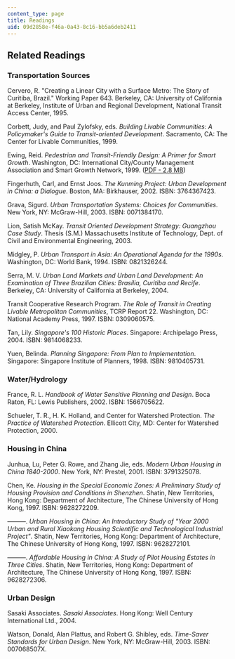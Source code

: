 ```yaml
---
content_type: page
title: Readings
uid: 09d2858e-f46a-0a43-8c16-bb5a6deb2411
---
```


Related Readings
----------------

### Transportation Sources

Cervero, R. "Creating a Linear City with a Surface Metro: The Story of Curitiba, Brazil." Working Paper 643. Berkeley, CA: University of California at Berkeley, Institute of Urban and Regional Development, National Transit Access Center, 1995.

Corbett, Judy, and Paul Zylofsky, eds. _Building Livable Communities: A Policymaker's Guide to Transit-oriented Development_. Sacramento, CA: The Center for Livable Communities, 1999.

Ewing, Reid. _Pedestrian and Transit-Friendly Design: A Primer for Smart Growth_. Washington, DC: International City/County Management Association and Smart Growth Network, 1999. ([PDF - 2.8 MB](http://www.epa.gov/dced/pdf/ptfd_primer.pdf))

Fingerhuth, Carl, and Ernst Joos. _The Kunming Project: Urban Development in China: a Dialogue_. Boston, MA: Birkhauser, 2002. ISBN: 3764367423.

Grava, Sigurd. _Urban Transportation Systems: Choices for Communities_. New York, NY: McGraw-Hill, 2003. ISBN: 0071384170.

Lion, Satish McKay. _Transit Oriented Development Strategy: Guangzhou Case Study_. Thesis (S.M.) Massachusetts Institute of Technology, Dept. of Civil and Environmental Engineering, 2003.

Midgley, P. _Urban Transport in Asia: An Operational Agenda for the 1990s_. Washington, DC: World Bank, 1994. ISBN: 0821326244.

Serra, M. V. _Urban Land Markets and Urban Land Development: An Examination of Three Brazilian Cities: Brasília, Curitiba and Recife_. Berkeley, CA: University of California at Berkeley, 2004.

Transit Cooperative Research Program. _The Role of Transit in Creating Livable Metropolitan Communities_, TCRP Report 22. Washington, DC: National Academy Press, 1997. ISBN: 0309060575.

Tan, Lily. _Singapore's 100 Historic Places_. Singapore: Archipelago Press, 2004. ISBN: 9814068233.

Yuen, Belinda. _Planning Singapore: From Plan to Implementation_. Singapore: Singapore Institute of Planners, 1998. ISBN: 9810405731.

### Water/Hydrology

France, R. L. _Handbook of Water Sensitive Planning and Design_. Boca Raton, FL: Lewis Publishers, 2002. ISBN: 1566705622.

Schueler, T. R., H. K. Holland, and Center for Watershed Protection. _The Practice of Watershed Protection_. Ellicott City, MD: Center for Watershed Protection, 2000.

### Housing in China

Junhua, Lu, Peter G. Rowe, and Zhang Jie, eds. _Modern Urban Housing in China 1840-2000_. New York, NY: Prestel, 2001. ISBN: 3791325078.

Chen, Ke. _Housing in the Special Economic Zones: A Preliminary Study of Housing Provision and Conditions in Shenzhen_. Shatin, New Territories, Hong Kong: Department of Architecture, The Chinese University of Hong Kong, 1997. ISBN: 9628272209.

———. _Urban Housing in China: An Introductory Study of "Year 2000 Urban and Rural Xiaokang Housing Scientific and Technological Industrial Project"_. Shatin, New Territories, Hong Kong: Department of Architecture, The Chinese University of Hong Kong, 1997. ISBN: 9628272101.

———. _Affordable Housing in China: A Study of Pilot Housing Estates in Three Cities_. Shatin, New Territories, Hong Kong: Department of Architecture, The Chinese University of Hong Kong, 1997. ISBN: 9628272306.

### Urban Design

Sasaki Associates. _Sasaki Associates_. Hong Kong: Well Century International Ltd., 2004.

Watson, Donald, Alan Plattus, and Robert G. Shibley, eds. _Time-Saver Standards for Urban Design_. New York, NY: McGraw-Hill, 2003. ISBN: 007068507X.